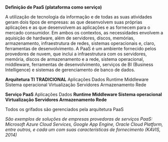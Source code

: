 **Definição de PaaS (plataforma como serviço)**

A utilização de tecnologia da informação e de todas as suas atividades geram dois tipos de empresas: as que desenvolvem suas próprias aplicações e as que desenvolvem as aplicações e as fornecem para o mercado consumidor. Em ambos os contextos, as necessidades envolvem a aquisição de hardware, além de servidores, discos, memórias, armazenamento, infraestrutura de redes, sistemas operacionais e, claro, ferramentas de desenvolvimento. A PaaS é um ambiente fornecido pelos provedores de nuvem, que inclui a infraestrutura com os servidores, memória, discos de armazenamento e a rede, sistema operacional, middleware, ferramentas de desenvolvimento, serviços de BI (Business Intelligence) e sistemas de gerenciamento de banco de dados.

**Arquitetura TI TRADICIONAL** 
Aplicações 
Dados 
Runtime 
Middleware
Sistema operacional 
Virtualização 
Servidores 
Armazenamento 
Rede

**Serviço PaaS** 
Aplicações 
Dados 
**Runtime 
Middleware 
Sistema operacional 
Virtualização 
Servidores 
Armazenamento 
Rede**

Todos os grifados são gerenciados pela arquitetura PaaS

*São exemplos de soluções de empresas provedoras de serviços PaaS: Microsoft Azure Cloud Services, Google App Engine, Oracle Cloud Platform, entre outros, e cada um com suas características de fornecimento (KAVIS, 2014)*